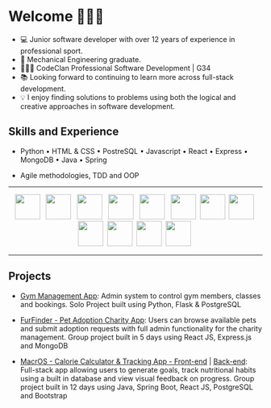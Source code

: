 # Welcome 🙋🏻‍♂️

- 💻 Junior software developer with over 12 years of experience in professional sport.
- 🔩 Mechanical Engineering graduate.
- 👨🏻‍🎓 CodeClan Professional Software Development | G34 
- 📚 Looking forward to continuing to learn more across full-stack development.
- 💡 I enjoy finding solutions to problems using both the logical and creative approaches in software development.

  
    
<h2>    
Skills and Experience
</h2>

- Python • HTML & CSS • PostreSQL • Javascript • React • Express • MongoDB • Java • Spring</p></b>
- Agile methodologies, TDD and OOP</p></b>

<hr></hr>
<div align="center">
<span>
  <img src="https://cdn.jsdelivr.net/gh/devicons/devicon/icons/python/python-original-wordmark.svg" height=50px/> &nbsp;
  <img src="https://cdn.jsdelivr.net/gh/devicons/devicon/icons/html5/html5-original-wordmark.svg" height=50px /> &nbsp;
  <img src="https://cdn.jsdelivr.net/gh/devicons/devicon/icons/css3/css3-original-wordmark.svg" height=50px/> &nbsp;
  <img src="https://cdn.jsdelivr.net/gh/devicons/devicon/icons/postgresql/postgresql-original-wordmark.svg" height=50px/> &nbsp;
  <img src="https://cdn.jsdelivr.net/gh/devicons/devicon/icons/flask/flask-original-wordmark.svg" height=50px/> &nbsp;
  <img src="https://cdn.jsdelivr.net/gh/devicons/devicon/icons/javascript/javascript-original.svg" height=50px/>&nbsp;
  <img src="https://cdn.jsdelivr.net/gh/devicons/devicon/icons/express/express-original-wordmark.svg" height=50px/>&nbsp;
  <img src="https://cdn.jsdelivr.net/gh/devicons/devicon/icons/react/react-original-wordmark.svg" height=50px/>&nbsp;
  <img src="https://cdn.jsdelivr.net/gh/devicons/devicon/icons/mongodb/mongodb-original-wordmark.svg" height=50px/>&nbsp;
  <img src="https://cdn.jsdelivr.net/gh/devicons/devicon/icons/java/java-original-wordmark.svg" height=50px/>&nbsp;
  <img src="https://cdn.jsdelivr.net/gh/devicons/devicon/icons/spring/spring-original-wordmark.svg" height=50px/>&nbsp;
  <img src="https://cdn.jsdelivr.net/gh/devicons/devicon/icons/bootstrap/bootstrap-original.svg" height=50px/>&nbsp;
</span>
  </div>
<hr></hr>

## Projects
- [Gym Management App](https://github.com/ljones-11/dfgym_manager): Admin system to control gym members, classes and bookings. Solo Project built using Python, Flask & PostgreSQL  

- [FurFinder - Pet Adoption Charity App](https://github.com/ljones-11/pet-shelter-app): Users can browse available pets and submit adoption requests with full admin functionality for the charity management. Group project built in 5 days using React JS, Express.js and MongoDB

- [MacrOS - Calorie Calculator & Tracking App - Front-end](https://github.com/larrywongkahei/MacrOS) | [Back-end](https://github.com/mwmarszalek/MacrOS_backend): Full-stack app allowing users to generate goals, track nutritional habits using a built in database and view visual feedback on progress. Group project built in 12 days using Java, Spring Boot, React JS, PostgreSQL and Bootstrap

